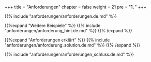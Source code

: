 +++
title = "Anforderungen"
chapter = false
weight = 21
pre = "<b>1. </b>"
+++

{{% include "anforderungen/anforderungen.de.md" %}}

{{%expand "Weitere Beispiele" %}}
{{% include "anforderungen/anforderung_hint.de.md" %}}
{{% /expand %}}

{{%expand "Anforderungen erklärt" %}}
{{% include "anforderungen/anforderung_solution.de.md" %}}
{{% /expand %}}

{{% include "anforderungen/anforderungen_schluss.de.md" %}}
